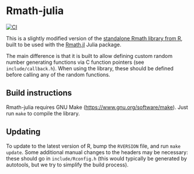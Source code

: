 Rmath-julia
===========

[![CI](https://github.com/JuliaStats/Rmath-julia/actions/workflows/CI.yml/badge.svg)](https://github.com/JuliaStats/Rmath-julia/actions/workflows/CI.yml)

This is a slightly modified version of the [standalone Rmath library from R](https://cran.r-project.org/doc/manuals/r-release/R-admin.html#The-standalone-Rmath-library), built to be
used with the [Rmath.jl](https://github.com/JuliaStats/Rmath.jl) Julia package.

The main difference is that it is built to allow defining custom random number generating
functions via C function pointers (see `include/callback.h`). When using the library,
these should be defined before calling any of the random functions.

Build instructions
------------------

Rmath-julia requires GNU Make (https://www.gnu.org/software/make). Just run
`make` to compile the library.

Updating
--------

To update to the latest version of R, bump the `RVERSION` file, and run `make
update`. Some additional manual changes to the headers may be necessary: these should go
in `include/Rconfig.h` (this would typically be generated by autotools, but we try to
simplify the build process).

